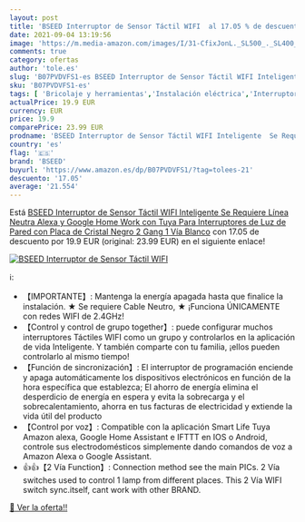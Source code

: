 ```yaml
---
layout: post
title: 'BSEED Interruptor de Sensor Táctil WIFI  al 17.05 % de descuento'
date: 2021-09-04 13:19:56
image: 'https://m.media-amazon.com/images/I/31-CfixJonL._SL500_._SL400_.jpg'
comments: true
category: ofertas
author: 'tole.es'
slug: 'B07PVDVFS1-es BSEED Interruptor de Sensor Táctil WIFI Inteligente Se...'
sku: 'B07PVDVFS1-es'
tags: [ 'Bricolaje y herramientas','Instalación eléctrica','Interruptores estancos','Interruptores y reguladores de luz','alexa','bseed','google','home', ]
actualPrice: 19.9 EUR
currency: EUR
price: 19.9
comparePrice: 23.99 EUR
prodname: 'BSEED Interruptor de Sensor Táctil WIFI Inteligente  Se Requiere Línea Neutra  Alexa y Google Home Work con Tuya Para Interruptores de Luz de Pared con Placa de Cristal Negro 2 Gang 1 Vía Blanco'
country: 'es'
flag: '🇪🇸'
brand: 'BSEED'
buyurl: 'https://www.amazon.es/dp/B07PVDVFS1/?tag=tolees-21'
descuento: '17.05'
average: '21.554'
---
```


Está [BSEED Interruptor de Sensor Táctil WIFI Inteligente  Se Requiere Línea Neutra  Alexa y Google Home Work con Tuya Para Interruptores de Luz de Pared con Placa de Cristal Negro 2 Gang 1 Vía Blanco](https://www.amazon.es/dp/B07PVDVFS1/?tag=tolees-21) con 17.05 de descuento por 19.9 EUR (original: 23.99 EUR) en el siguiente enlace!

[![BSEED Interruptor de Sensor Táctil WIFI ](https://m.media-amazon.com/images/I/31-CfixJonL._SL500_._SL400_.jpg)](https://www.amazon.es/dp/B07PVDVFS1/?tag=tolees-21)

ℹ️:

- 【IMPORTANTE】: Mantenga la energía apagada hasta que finalice la instalación. ★ Se requiere Cable Neutro, ★ ¡Funciona ÚNICAMENTE con redes WIFI de 2.4GHz!
- 【Control y control de grupo together】: puede configurar muchos interruptores Táctiles WIFI como un grupo y controlarlos en la aplicación de vida Inteligente. Y también comparte con tu familia, ¡ellos pueden controlarlo al mismo tiempo!
- 【Función de sincronización】: El interruptor de programación enciende y apaga automáticamente los dispositivos electrónicos en función de la hora específica que establezca; El ahorro de energía elimina el desperdicio de energía en espera y evita la sobrecarga y el sobrecalentamiento, ahorra en tus facturas de electricidad y extiende la vida útil del producto
- 【Control por voz】: Compatible con la aplicación Smart Life Tuya Amazon alexa, Google Home Assistant e IFTTT en IOS o Android, controle sus electrodomésticos simplemente dando comandos de voz a Amazon Alexa o Google Assistant.
- 👍👍【2 Vía Function】: Connection method see the main PICs. 2 Vía switches used to control 1 lamp from different places. This 2 Vía WIFI switch sync.itself, cant work with other BRAND.

[🛒 Ver la oferta!!](https://www.amazon.es/dp/B07PVDVFS1/?tag=tolees-21)
